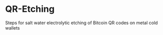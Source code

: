 QR-Etching
==========

Steps for salt water electrolytic etching of Bitcoin QR codes on metal cold wallets
